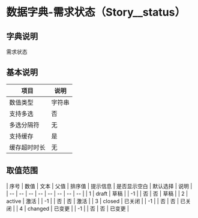 # 数据字典-需求状态（Story__status）
## 字典说明
需求状态

## 基本说明
| 项目 | 说明 |
| -- | -- |
| 数值类型 | 字符串 |
| 支持多选 | 否 |
| 多选分隔符 | 无 |
| 支持缓存 | 是 |
| 缓存超时时长 | 无 |

## 取值范围
| 序号 | 数值 | 文本 | 父值 | 排序值 | 提示信息 | 是否显示空白 | 默认选择 | 说明 |
| -- | -- | -- | -- | -- | -- | -- | -- |
| 1 | draft | 草稿 |  | -1 |  | 否 | 否 | 草稿 |
| 2 | active | 激活 |  | -1 |  | 否 | 否 | 激活 |
| 3 | closed | 已关闭 |  | -1 |  | 否 | 否 | 已关闭 |
| 4 | changed | 已变更 |  | -1 |  | 否 | 否 | 已变更 |

